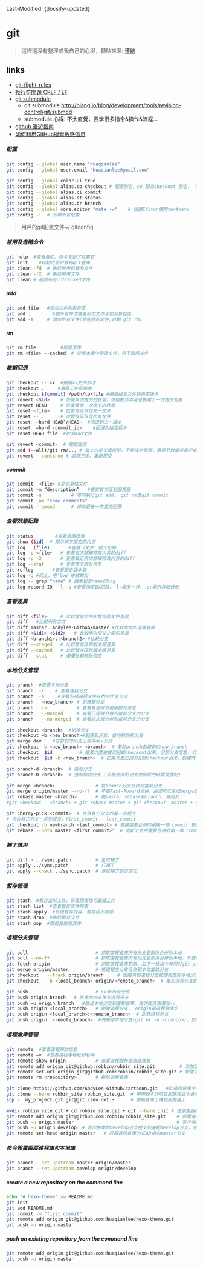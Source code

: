 Last-Modified: {docsify-updated}

# git

> 這裡還沒有整理成我自己的心得，轉貼來源: [連結](http://huaqianlee.github.io/2015/06/11/Git/git%E5%B8%B8%E7%94%A8%E5%8F%8A%E8%BF%9B%E9%98%B6%E5%91%BD%E4%BB%A4%E6%80%BB%E7%BB%93/)

## links

- [git-flight-rules](https://github.com/k88hudson/git-flight-rules)
- [換行符問題 CRLF / LF](https://juejin.im/post/5ad21df05188257cc20db9de)
- [git submodule](http://liuxiang.github.io/2017/12/08/git%20submodule(%E5%AD%90%E6%A8%A1%E5%9D%97)/)
  - git submodule http://biang.io/blog/development/tools/revision-control/git/submod
  - submodule 心得: 不太直覺，要學很多指令&操作&流程…
- [github 漫遊指南](https://github.phodal.com/)
- [如何利用GitHub搜索敏感信息](https://mp.weixin.qq.com/s/K-8qVzSgkzm1e3nyHsK39w)

##### 配置

```sh
git config --global user.name "huaqianlee"   
git config --global user.email "huaqianlee@gmail.com" 
  
git config --global color.ui true
git config --global alias.co checkout # 配置別名，co 配為checkout 別名， 不過我沒用
git config --global alias.ci commit
git config --global alias.st status
git config --global alias.br branch
git config --global core.editor "mate -w"    # 設置Editor使用textmate
git config -l  # 列舉所有配置
```

> 用戶的git配置文件~/.gitconfig

##### 常用及進階命令

```sh
git help  #查看幫助，命令忘記了就靠它
git init    #初始化話目錄為git倉庫
git clean -fd  # 刪除無用目錄及文件
git clean -fX  # 刪除無用文件
git clean # 刪除所有untracked文件
```

##### add

```sh
git add file   #添加文件到暫存區
git add .        #將所有修改或者新加文件添加到暫存區
git add -A     # 添加所有文件(除刪除的文件,自動 git rm)
```

##### rm

```sh
git rm file         #刪除文件
git rm <file> --cached  # 從版本庫中刪除文件，但不刪除文件
```

##### 撤銷回退

```sh
git checkout -- xx  #撤銷xx文件修改
git checkout .     #撤銷工作區修改
git checkout ${commit} /path/to/file #撤銷指定文件到指定版本
git revert <$id>    # 恢復某次提交的狀態，恢復動作本身也創建了一次提交對象
git revert HEAD     # 恢復最後一次提交的狀態
git reset <file>    # 從暫存區恢復某一文件
git reset -- .      # 從暫存區恢復所有文件
git reset  –hard HEAD^/HEAD~  #回退到上一版本
git reset  –hard <commit_id>    #回退到指定版本
git reset HEAD file  #取消add文件

git revert <commit>  # 撤銷提交
git add (--all)/git rm/... # 當上次提交異常時，不能成功撤銷，需要針對衝突進行處理，LOG 也會相應提示
git revert --continue # 處理完後，重新提交
```


##### commit

```sh
git commit  <file> #提交單個文件
git commit –m “description”   #提交暫存區到服務器
git commit -a           # 等同執行git add、 git rm及git commit
git commit -am "some comments"
git commit --amend      # 修改最後一次提交記錄
```


##### 查看狀態記錄

```sh
git status        #查看倉庫狀態
git show ($id)  # 顯示某次提交的內容
git log   (file)       #查看（文件）提交記錄
git log -p <file>   # 查看每次詳細修改內容的diff
git log -p -2       # 查看最近兩次詳細修改內容的diff
git log --stat      # 查看提交統計信息
git reflog       #查看歷史版本號
git log -g #同上，用'log'格式輸出
git log -- grep "name" # 搜索包含name的log 
git log record-ID  -l -p #查看指定ID記錄，-l:顯示一行，-p:顯示詳細修改
```

##### 查看差異

```sh
git diff <file>     # 比較當前文件和暫存區文件差異
git diff   #比較所有文件
git diff master..Andylee-Github/master #比較本地和遠端倉庫
git diff <$id1> <$id2>   # 比較兩次提交之間的差異
git diff <branch1>..<branch2> #比較分支
git diff --staged   # 比較暫存區和版本庫差異
git diff --cached   # 比較暫存區和版本庫差異
git diff --stat     # 僅僅比較統計信息
```

##### 本地分支管理

```sh
git branch  #查看本地分支
git branch  -r    # 查看遠程分支
git branch  -a     #查看包括遠程文件在內的所有分支 
git branch   <new_branch> # 創建新分支
git branch   -v           # 查看各個分支最後提交信息
git branch   --merged     # 查看已經被合併到當前分支的分支
git branch   --no-merged  # 查看尚未被合併到當前分支的分支

git checkout <branch>  #切換分支
git checkout –b <new_branch>#創建新分支，並切換到新分支
git merge dev    #在當前的分支上合併dev分支
git checkout -b <new_branch> <branch>  # 基於branch創建新的new_branch
git checkout  $id          # 把某次歷史提交記錄checkout出來，但無分支信息，切換到其他分支會自動刪除
git checkout  $id -b <new_branch>  # 把某次歷史提交記錄checkout出來，創建成一個分支

git branch-d <branch>  # 刪除分支
git branch-D <branch>  # 強制刪除分支 (未被合併的分支被刪除的時需要強制)

git merge <branch>               # 將branch分支合併到當前分支
git merge origin/master --no-ff  # 不要Fast-Foward合併，這樣可以生成merge提交
git rebase master <branch>       # 將master rebase到branch，等同於：
#git checkout   <branch> + git rebase master + git checkout  master + git merge <branch>

git cherry-pick <commit>  # 合併其它分支的某一次提交
# 合併其它分支一系列提交，first_commit ~ last_commit
git checkout -b newbranch <last_commit> # 依據需要合併的最後一條 commit 創建新分支
git rebase --onto master <first_commit>^  # 從新分支中需要合併的第一條 commit 開始合併
```

##### 補丁應用

```sh
git diff > ../sync.patch         # 生成補丁
git apply ../sync.patch          # 打補丁
git apply --check ../sync.patch  # 測試補丁能否成功
```

##### 暫存管理

```sh
git stash  #暫存當前工作，恢復現場後可繼續工作
git stash list  #查看暫存文件列表
git stash apply  #恢復暫存內容，暫存區不刪除
git stash drop  #刪除暫存文件
git stash pop  #恢復並刪除文件
```

##### 遠程分支管理

```sh
git pull                         # 抓取遠程倉庫所有分支更新併合併到本地
git pull --no-ff                 # 抓取遠程倉庫所有分支更新併合併到本地，不要快進合併
git fetch origin                 # 抓取遠程倉庫更新，加下一條指令等同於git pull
git merge origin/master          # 將遠程主分支合併到本地當前分支
git checkout   --track origin/branch     # 跟蹤某個遠程分支創建相應的本地分支
git checkout   -b <local_branch> origin/<remote_branch>  # 基於遠程分支創建本地分支，功能同上

git push                         # push所有分支
git push origin branch   # 將本地分支推到遠程分支
git push –u origin branch   #推送本地分支到遠程倉庫，首次提交需要加-u 
git push origin <local_branch>   # 創建遠程分支， origin是遠程倉庫名
git push origin <local_branch>:<remote_branch>  # 創建遠程分支
git push origin :<remote_branch>  #先刪除本地分支(git br -d <branch>)，然後再push刪除遠程分支
```

##### 遠程倉庫管理

```sh
git remote  #查看遠程庫的信息
git remote –v  #查看遠程庫地址和名稱
git remote show origin           # 查看遠程服務器倉庫狀態
git remote add origin git@github:robbin/robbin_site.git         # 添加遠程倉庫地址
git remote set-url origin git@github.com:robbin/robbin_site.git # 設置遠程倉庫地址(用於修改遠程倉庫地址)
git remote rm <repository>       # 刪除遠程倉庫

git clone https://github.com/AndyLee-Github/cartboon.git   #從遠程倉庫中克隆
git clone --bare robbin_site robbin_site.git  # 用帶版本的項目創建純版本倉庫
scp -r my_project.git git@git.csdn.net:~      # 將純倉庫上傳到服務器上

mkdir robbin_site.git + cd robbin_site.git + git --bare init # 在服務器創建純倉庫
git remote add origin git@github.com:robbin/robbin_site.git    # 設置遠程倉庫地址
git push -u origin master                                      # 客戶端首次提交
git push -u origin develop  # 首次將本地develop分支提交到遠程develop分支，並且track
git remote set-head origin master   # 設置遠程倉庫的HEAD指向master分支
```

##### 命令設置跟蹤遠程庫和本地庫

```sh
git branch --set-upstream master origin/master
git branch --set-upstream develop origin/develop
```

##### create a new repository on the command line

```sh
echo "# hexo-theme" >> README.md
git init
git add README.md
git commit -m "first commit"
git remote add origin git@github.com:huaqianlee/hexo-theme.git
git push -u origin master
```

##### push an existing repository from the command line

```sh
git remote add origin git@github.com:huaqianlee/hexo-theme.git
git push -u origin master
```

